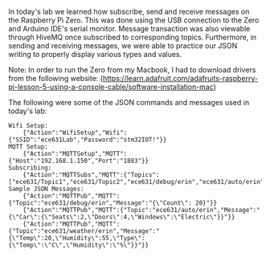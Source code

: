 In today's lab we learned how subscribe, send and receive messages on the
Raspberry Pi Zero. This was done using the USB connection to the Zero and 
Arduino IDE's serial monitor. Message transaction was also viewable through
HiveMQ once subscribed to corresponding topics. Furthermore, in sending and
receiving messages, we were able to practice our JSON writing to properly
display various types and values. 

Note: In order to run the Zero from my Macbook, I had to download drivers from
the following website: [(https://learn.adafruit.com/adafruits-raspberry-pi-lesson-5-using-a-console-cable/software-installation-mac)](url)

The following were some of the JSON commands and messages used in today's lab:

```
Wifi Setup:
    {"Action":"WifiSetup","Wifi":{"SSID":"ece631Lab","Password":"stm32IOT!"}}
MQTT Setup:
    {"Action":"MQTTSetup","MQTT":{"Host":"192.168.1.150","Port":"1883"}}
Subscribing:
    {"Action":"MQTTSubs","MQTT":{"Topics":["ece631/Topic1","ece631/Topic2","ece631/debug/erin","ece631/auto/erin","ece631/weather/erin"]}}
Sample JSON Messages:
    {"Action":"MQTTPub","MQTT":{"Topic":"ece631/debug/erin","Message":"{\"Count\": 20}"}}
    {"Action":"MQTTPub","MQTT":{"Topic":"ece631/auto/erin","Message":"{\"Car\":{\"Seats\":2,\"Doors\":4,\"Windows\":\"Electric\"}}"}}
    {"Action":"MQTTPub","MQTT":{"Topic":"ece631/weather/erin","Message":"{\"Temp\":20,\"Humidity\":55,\"Type\":{\"Temp\":\"C\",\"Humidity\":\"%\"}}"}}
```
